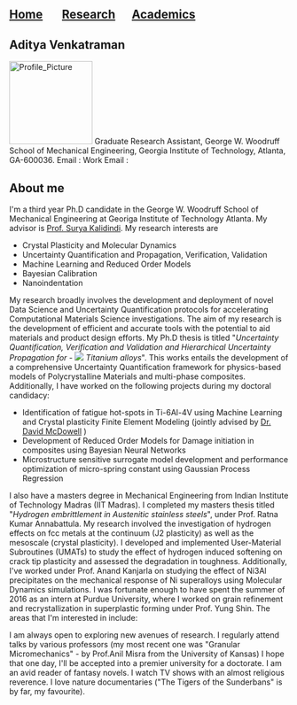 ## [Home](https://avenkatraman31.github.io/)&nbsp;&nbsp;&nbsp;&nbsp;&nbsp;&nbsp;  [Research](https://avenkatraman31.github.io/research.html)&nbsp;&nbsp;&nbsp;&nbsp;&nbsp;&nbsp;[Academics](https://avenkatraman31.github.io/academics.html)
## Aditya Venkatraman

<img src="https://avenkatraman31.github.io/profile.png" alt="Profile_Picture" style="width: 150px;"/>   
Graduate Research Assistant,  
George W. Woodruff School of Mechanical Engineering,  
Georgia Institute of Technology,  
Atlanta, GA-600036.  
Email : <mailto:v.adityamech2013@gmail.com>
Work Email : <mailto:adityav2018@gatech.edu>

## About me    

I'm a third year Ph.D candidate in the George W. Woodruff School of Mechanical Engineering at Georiga Institute of Technology Atlanta. My advisor is [Prof. Surya Kalidindi](https://scholar.google.com/citations?hl=en&user=C2k6mYwAAAAJ&view_op=list_works&sortby=pubdate). My research interests are
- Crystal Plasticity and Molecular Dynamics
- Uncertainty Quantification and Propagation, Verification, Validation
- Machine Learning and Reduced Order Models
- Bayesian Calibration 
- Nanoindentation 

My research broadly involves the development and deployment of novel Data Science and Uncertainty Quantification protocols for  accelerating Computational Materials Science investigations. The aim of my research is the development of efficient and accurate tools with the potential to aid materials and product design efforts.  My Ph.D thesis is titled "*Uncertainty Quantification, Verification and Validation and Hierarchical Uncertainty Propagation for - <img src="https://latex.codecogs.com/gif.latex?\alpha+\beta" />  Titanium alloys*". This works entails the development of a comprehensive Uncertainty Quantification framework for physics-based models of Polycrystalline Materials and multi-phase composites. Additionally, I have worked on the following projects during my doctoral candidacy: 
- Identification of fatigue hot-spots in Ti-6Al-4V using Machine Learning and Crystal plasticity Finite Element Modeling (jointly advised by [Dr. David McDowell](https://scholar.google.com/citations?hl=en&user=mVYGZ2oAAAAJ&view_op=list_works&sortby=pubdate) )
 - Development of Reduced Order Models for Damage initiation in composites using Bayesian Neural Networks 
 - Microstructure sensitive surrogate model development and performance optimization of micro-spring constant using Gaussian Process Regression

I also have a masters degree in Mechanical Engineering from Indian Institute of Technology Madras (IIT Madras). I completed my masters thesis titled "*Hydrogen embrittlement in Austenitic stainless steels*", under Prof. Ratna Kumar Annabattula. My research involved the investigation of hydrogen effects on fcc metals at the continuum (J2 plasticity) as well as the mesoscale (crystal plasticity). I developed and implemented User-Material Subroutines (UMATs) to study the effect of hydrogen induced softening on crack tip plasticity and assessed the degradation in toughness. Additionally, I've worked under Prof. Anand Kanjarla on studying the effect of Ni3Al precipitates on the mechanical response of Ni superalloys using Molecular Dynamics simulations. I was fortunate enough to have spent the summer of 2016 as an intern at Purdue University, where I worked on grain refinement and recrystallization in superplastic forming under Prof. Yung Shin. The areas that I'm interested in include:

I am always open to exploring new avenues of research. I regularly attend talks by various professors (my most recent one was "Granular Micromechanics" - by Prof.Anil Misra from the University of Kansas) I hope that one day, I'll be accepted into a premier university for a doctorate. I am an avid reader of fantasy novels. I watch TV shows with an almost religious reverence. I love nature documentaries ("The Tigers of the Sunderbans" is by far, my favourite).

